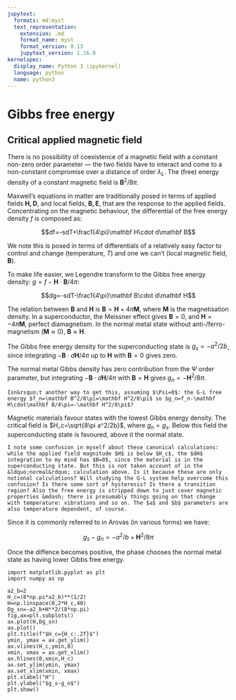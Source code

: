 ```yaml
---
jupytext:
  formats: md:myst
  text_representation:
    extension: .md
    format_name: myst
    format_version: 0.13
    jupytext_version: 1.16.0
kernelspec:
  display_name: Python 3 (ipykernel)
  language: python
  name: python3
---
```


# Gibbs free energy

## Critical applied magnetic field

There is no possibility of coexistence of a magnetic field with a constant non-zero order parameter &mdash; the two fields have to interact and come to a non-constant compromise over a distance of order $\lambda_L$. The (free) energy density of a constant magnetic field is $\mathbf B^2/8\pi$.

Maxwell&rsquo;s equations in matter are traditionally posed in terms of applied fields $\mathbf{H,D}$, and local fields, $\mathbf{B,E}$, that are the response to the applied fields. Concentrating on the magnetic behaviour, the differential of the free energy density $f$ is composed as:

$$df=-sdT+\frac1{4\pi}\mathbf H\cdot d\mathbf B$$

We note this is posed in terms of differentials of a relatively easy factor to control and change (temperature, $T$) and one we can&rsquo;t (local magnetic field, $\mathbf B$).

To make life easier, we Legendre transform to the Gibbs free energy density: $g=f-\mathbf H\cdot \mathbf B/4\pi$:

$$dg=-sdT-\frac1{4\pi}\mathbf B\cdot d\mathbf H$$

The relation between $\mathbf B$ and $\mathbf H$ is $\mathbf B=\mathbf H+4\pi\mathbf M$, where $\mathbf M$ is the magnetisation density. In a superconductor, the Meissner effect gives $\mathbf B=0$, and $\mathbf H=-4\pi\mathbf M$, perfect diamagnetism. In the normal metal state without anti-/ferro-magnetism ($\mathbf M\approx0$), $\mathbf B\approx\mathbf H$.

The Gibbs free energy density for the superconducting state is $g_s=-a^2/2b$, since integrating $-\mathbf B\cdot d\mathbf H/4\pi$  up to $\mathbf H$ with $\mathbf B=0$ gives zero.

The normal metal Gibbs density has zero contribution from the $\Psi$ order parameter, but integrating $-\mathbf B\cdot d\mathbf H/4\pi$ with $\mathbf B=\mathbf H$ gives $g_n=-\mathbf H^2/8\pi$.

```{note}
Isn&rsquo;t another way to get this, assuming $\Psi=0$: the G-L free energy $f_n=\mathbf B^2/8\pi=\mathbf H^2/8\pi$ so $g_n=f_n-\mathbf H\cdot\mathbf B/4\pi=-\mathbf H^2/8\pi$?
```

Magnetic materials favour states with the lowest Gibbs energy density. The critical field is $H_c=\sqrt{8\pi a^2/2b}$, where $g_n=g_s$. Below this field the superconducting state is favoured, above it the normal state.

```{note}
I note some confusion in myself about these canonical calculations: while the applied field magnitude $H$ is below $H_c$, the $dH$ integration to my mind has $B=0$, since the material is in the superconducting state. But this is not taken account of in the &ldquo;normal&rdquo; calculation above. Is it because these are only notional calculations? Will studying the G-L system help overcome this confusion? Is there some sort of hysteresis? Is there a transition region? Also the free energy is stripped down to just cover magnetic properties &mdash; there is presumably things going on that change with temperature: vibrations and so on. The $a$ and $b$ parameters are also temperature dependent, of course.
```


Since it is commonly referred to in Arovas (in various forms) we have:

$$g_s-g_n=-a^2/b+\mathbf H^2/8\pi$$

Once the diffence becomes positive, the phase chooses the normal metal state as having lower Gibbs free energy.

```{code-cell} ipython3
import matplotlib.pyplot as plt
import numpy as np

a2_b=2
H_c=(8*np.pi*a2_b)**(1/2)
H=np.linspace(0,2*H_c,40)
Dg_sn=-a2_b+H**2/(8*np.pi)
fig,ax=plt.subplots()
ax.plot(H,Dg_sn)
ax.plot()
plt.title(f"$H_c={H_c:.2f}$")
ymin, ymax = ax.get_ylim()
ax.vlines(H_c,ymin,0)
xmin, xmax = ax.get_xlim()
ax.hlines(0,xmin,H_c)
ax.set_ylim(ymin, ymax)
ax.set_xlim(xmin, xmax)
plt.xlabel("H")
plt.ylabel("$g_s-g_n$")
plt.show()
```

```{code-cell} ipython3

```
